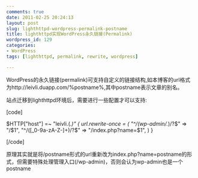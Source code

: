 ```yaml
---
comments: true
date: 2011-02-25 20:24:13
layout: post
slug: lighthttpd-wordpress-permalink-postname
title: lighthttpd实现WordPress永久链接(Permalink)
wordpress_id: 129
categories:
- WordPress
tags: [lighthttpd, permalink, rewrite, wordpress]

---
```


WordPress的永久链接(permalink)可支持自定义的链接结构,如本博客的url格式为http://leivli.duapp.com/%postname%,其中postname表示文章的别名。

站点迁移到lighthttpd环境后，需要进行一些配置才可以支持:

[code]

$HTTP["host"] =~ "leivli\.(.*)" {
url.rewrite-once = (
 "^/(wp-admin\/.*)/?$" => "/$1",
 "^/([_0-9a-zA-Z-]+)/?$" => "/index.php?name=$1",
 )
}

[/code]

原理其实就是将/postname形式的url重新改为index.php?name=postname的形式，但需要特殊处理管理入口(/wp-admin)，否则会认为wp-admin也是一个postname
